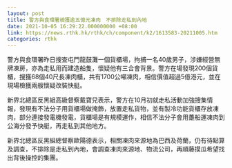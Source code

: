```yaml
---
layout: post
title: 警方與食環署檢獲逾五億元凍肉　不排除走私到內地
date: 2021-10-05 16:29:22.000000000 +08:00
link: https://news.rthk.hk/rthk/ch/component/k2/1613583-20211005.htm
categories: rthk
---
```


警方與食環署昨日搜查屯門龍鼓灘一個貨櫃場，拘捕一名40歲男子，涉嫌經營無牌凍房，亦為走私用而建造船隻，懷疑他有三合會背景。警方在場發現200個貨櫃，搜獲68個40尺長凍肉櫃，共有1700公噸凍肉，相信價值超過5億港元，並在現場檢獲兩艘懷疑改裝快艇。

新界北總區反黑組高級督察戴寶兒表示，警方在10月初就走私活動加強搜集情報，發現有不法分子用貨櫃場做掩飾，放置走私貨物，並有製冷功能貨櫃存放凍肉，部分連接發電機發電，貨櫃場是有規模運作，相信不法分子會用躉船運凍肉到公海分發予快艇，再走私到其他地方。

新界北總區反黑組總督察歐陽德表示，相關凍肉來源地為巴西及荷蘭，仍有待點算及調查，不排除是走私到內地，會調查凍肉來源地、物流公司，再順藤摸瓜希望找出背後操控的集團。
